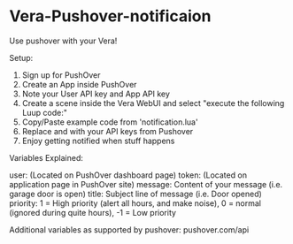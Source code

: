 # Vera-Pushover-notificaion
Use pushover with your Vera!

Setup:

1. Sign up for PushOver
2. Create an App inside PushOver
3. Note your User API key and App API key
4. Create a scene inside the Vera WebUI and select "execute the following Luup code:"
5. Copy/Paste example code from 'notification.lua'
6. Replace <user token> and <app token> with your API keys from Pushover
7. Enjoy getting notified when stuff happens

Variables Explained:

user: <User Token>  (Located on PushOver dashboard page)
token: <App token> (Located on application page in PushOver site)
message: Content of your message (i.e. garage door is open)
title: Subject line of message (i.e. Door opened)
priority: 1 = High priority (alert all hours, and make noise), 0 = normal (ignored during quite hours), -1 = Low priority

Additional variables as supported by pushover: pushover.com/api
